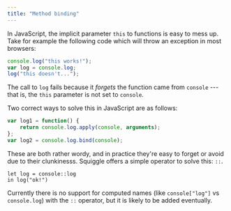```yaml
---
title: "Method binding"
---
```


In JavaScript, the implicit parameter `this` to functions is easy to mess up.
Take for example the following code which will throw an exception in most
browsers:

```javascript
console.log("this works!");
var log = console.log;
log("this doesn't...");
```

The call to `log` fails because it *forgets* the function came from `console`
--- that is, the `this` parameter is not set to `console`.

Two correct ways to solve this in JavaScript are as follows:

```javascript
var log1 = function() {
    return console.log.apply(console, arguments);
};
var log2 = console.log.bind(console);
```

These are both rather wordy, and in practice they're easy to forget or avoid due
to their clunkinesss. Squiggle offers a simple operator to solve this: `::`.

    let log = console::log
    in log("ok!")

Currently there is no support for computed names (like `console["log"]` vs
`console.log`) with the `::` operator, but it is likely to be added eventually.
